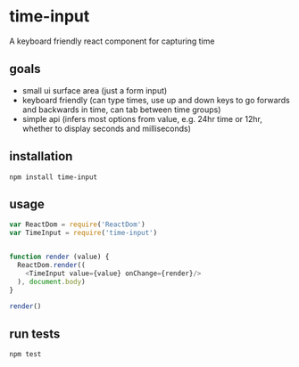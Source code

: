 # time-input
A keyboard friendly react component for capturing time

## goals
- small ui surface area (just a form input)
- keyboard friendly (can type times, use up and down keys to go forwards and backwards in time, can tab between time groups)
- simple api (infers most options from value, e.g. 24hr time or 12hr, whether to display seconds and milliseconds)

## installation
```
npm install time-input
```

## usage
```js
var ReactDom = require('ReactDom')
var TimeInput = require('time-input')


function render (value) {
  ReactDom.render((
    <TimeInput value={value} onChange={render}/>
  ), document.body)
}

render()
```
## run tests
```
npm test
```
